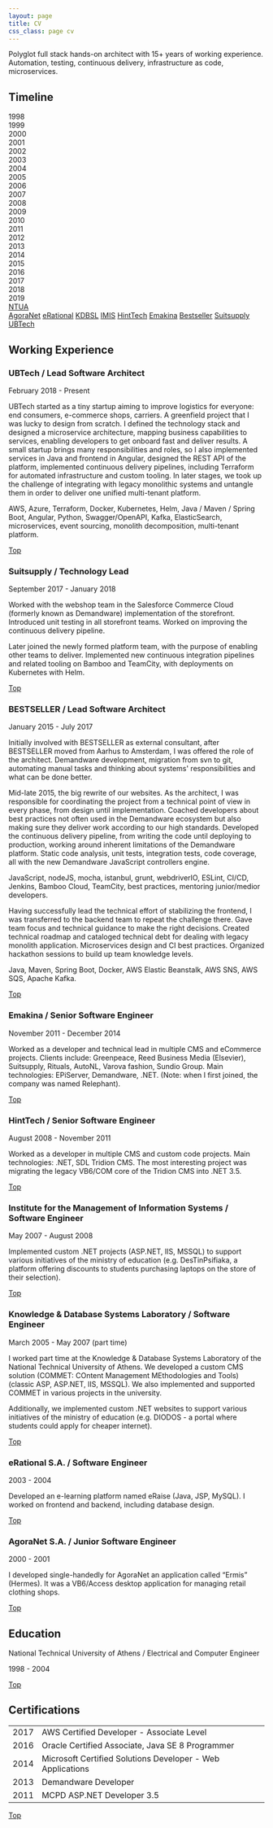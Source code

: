 ```yaml
---
layout: page
title: CV
css_class: page cv
---
```


Polyglot full stack hands-on architect with 15+ years of working experience.
Automation, testing, continuous delivery, infrastructure as code, microservices.

## Timeline

<div class="timeline">
  <div class="lane years">
    <div>1998</div>
    <div>1999</div>
    <div>2000</div>
    <div>2001</div>
    <div>2002</div>
    <div>2003</div>
    <div>2004</div>
    <div>2005</div>
    <div>2006</div>
    <div>2007</div>
    <div>2008</div>
    <div>2009</div>
    <div>2010</div>
    <div>2011</div>
    <div>2012</div>
    <div>2013</div>
    <div>2014</div>
    <div>2015</div>
    <div>2016</div>
    <div>2017</div>
    <div>2018</div>
    <div>2019</div>
  </div>
  <div class="lane study">
    <a href="#education" class="ntua">NTUA</a>
  </div>
  <div class="lane work">
    <a href="#agoranet-sa--junior-software-engineer" class="agoranet">AgoraNet</a>
    <a href="#erational-sa--software-engineer" class="eraise">eRational</a>
    <a href="#knowledge--database-systems-laboratory--software-engineer" class="kdbsl">KDBSL</a>
    <a href="#institute-for-the-management-of-information-systems--software-engineer" class="imis">IMIS</a>
    <a href="#hinttech--senior-software-engineer" class="hinttech">HintTech</a>
    <a href="#emakina--senior-software-engineer" class="emakina">Emakina</a>
    <a href="#bestseller--lead-software-architect" class="bse">Bestseller</a>
    <a href="#suitsupply--technology-lead" class="suitsupply">Suitsupply</a>
    <a href="#ubtech--lead-software-architect" class="ubtech">UBTech</a>
  </div>
</div>

## Working Experience

### UBTech / Lead Software Architect

February 2018 - Present

UBTech started as a tiny startup aiming to improve logistics for everyone: end
consumers, e-commerce shops, carriers. A greenfield project that I was lucky to
design from scratch. I defined the technology stack and designed a microservice
architecture, mapping business capabilities to services, enabling developers to
get onboard fast and deliver results. A small startup brings many
responsibilities and roles, so I also implemented services in Java and frontend
in Angular, designed the REST API of the platform, implemented continuous
delivery pipelines, including Terraform for automated infrastructure and custom
tooling. In later stages, we took up the challenge of integrating with legacy
monolithic systems and untangle them in order to deliver one unified
multi-tenant platform.

AWS, Azure, Terraform, Docker, Kubernetes, Helm, Java / Maven / Spring Boot,
Angular, Python, Swagger/OpenAPI, Kafka, ElasticSearch, microservices, event
sourcing, monolith decomposition, multi-tenant platform.

[Top]

### Suitsupply / Technology Lead

September 2017 - January 2018

Worked with the webshop team in the Salesforce Commerce Cloud (formerly known as
Demandware) implementation of the storefront. Introduced unit testing in all
storefront teams. Worked on improving the continuous delivery pipeline.

Later joined the newly formed platform team, with the purpose of enabling other
teams to deliver. Implemented new continuous integration pipelines and related
tooling on Bamboo and TeamCity, with deployments on Kubernetes with Helm.

[Top]

### BESTSELLER / Lead Software Architect

January 2015 - July 2017

Initially involved with BESTSELLER as external consultant, after BESTSELLER
moved from Aarhus to Amsterdam, I was offered the role of the architect.
Demandware development, migration from svn to git, automating manual tasks and
thinking about systems' responsibilities and what can be done better.

Mid-late 2015, the big rewrite of our websites. As the architect, I was
responsible for coordinating the project from a technical point of view in every
phase, from design until implementation. Coached developers about best practices
not often used in the Demandware ecosystem but also making sure they deliver
work according to our high standards. Developed the continuous delivery
pipeline, from writing the code until deploying to production, working around
inherent limitations of the Demandware platform. Static code analysis, unit
tests, integration tests, code coverage, all with the new Demandware JavaScript
controllers engine.

JavaScript, nodeJS, mocha, istanbul, grunt, webdriverIO, ESLint, CI/CD, Jenkins,
Bamboo Cloud, TeamCity, best practices, mentoring junior/medior developers.

Having successfully lead the technical effort of stabilizing the frontend, I was
transferred to the backend team to repeat the challenge there. Gave team focus
and technical guidance to make the right decisions. Created technical roadmap
and cataloged technical debt for dealing with legacy monolith application.
Microservices design and CI best practices. Organized hackathon sessions to
build up team knowledge levels.

Java, Maven, Spring Boot, Docker, AWS Elastic Beanstalk, AWS SNS, AWS SQS,
Apache Kafka.

[Top]

### Emakina / Senior Software Engineer

November 2011 - December 2014

Worked as a developer and technical lead in multiple CMS and eCommerce projects.
Clients include: Greenpeace, Reed Business Media (Elsevier), Suitsupply,
Rituals, AutoNL, Varova fashion, Sundio Group. Main technologies: EPiServer,
Demandware, .NET. (Note: when I first joined, the company was named Relephant).

[Top]

### HintTech / Senior Software Engineer

August 2008 - November 2011

Worked as a developer in multiple CMS and custom code projects. Main
technologies: .NET, SDL Tridion CMS. The most interesting project was migrating
the legacy VB6/COM core of the Tridion CMS into .NET 3.5.

[Top]

### Institute for the Management of Information Systems / Software Engineer

May 2007 - August 2008

Implemented custom .NET projects (ASP.NET, IIS, MSSQL) to support various
initiatives of the ministry of education (e.g. DesTinPsifiaka, a platform
offering discounts to students purchasing laptops on the store of their
selection).

[Top]

### Knowledge & Database Systems Laboratory / Software Engineer

March 2005 - May 2007 (part time)

I worked part time at the Knowledge & Database Systems Laboratory of the
National Technical University of Athens. We developed a custom CMS solution
(COMMET: COntent Management MEthodologies and Tools) (classic ASP, ASP.NET, IIS,
MSSQL). We also implemented and supported COMMET in various projects in the
university.

Additionally, we implemented custom .NET websites to support various initiatives
of the ministry of education (e.g. DIODOS - a portal where students could apply
for cheaper internet).

[Top]

### eRational S.A. / Software Engineer

2003 - 2004

Developed an e-learning platform named eRaise (Java, JSP, MySQL). I worked on
frontend and backend, including database design.

[Top]

### AgoraNet S.A. / Junior Software Engineer

2000 - 2001

I developed single-handedly for AgoraNet an application called “Ermis” (Hermes).
It was a VB6/Access desktop application for managing retail clothing shops.

[Top]

## Education

National Technical University of Athens / Electrical and Computer Engineer

1998 - 2004

[Top]

## Certifications

<table>
    <tr>
        <td>
            2017
        </td>
        <td>
            AWS Certified Developer - Associate Level
        </td>
    </tr>
    <tr>
        <td>
            2016
        </td>
        <td>
            Oracle Certified Associate, Java SE 8 Programmer
        </td>
    </tr>
    <tr>
        <td>
            2014
        </td>
        <td>
            Microsoft Certified Solutions Developer - Web Applications
        </td>
    </tr>
    <tr>
        <td>
            2013
        </td>
        <td>
            Demandware Developer
        </td>
    </tr>
    <tr>
        <td>
            2011
        </td>
        <td>
            MCPD ASP.NET Developer 3.5
        </td>
    </tr>
</table>

[Top]

[top]: #timeline
